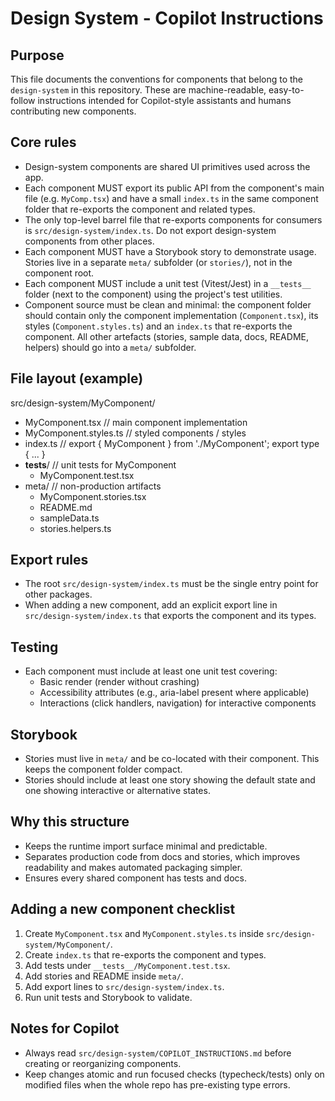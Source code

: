 Design System - Copilot Instructions
===================================

Purpose
-------
This file documents the conventions for components that belong to the `design-system` in this repository. These are machine-readable, easy-to-follow instructions intended for Copilot-style assistants and humans contributing new components.

Core rules
----------
- Design-system components are shared UI primitives used across the app.
- Each component MUST export its public API from the component's main file (e.g. `MyComp.tsx`) and have a small `index.ts` in the same component folder that re-exports the component and related types.
- The only top-level barrel file that re-exports components for consumers is `src/design-system/index.ts`. Do not export design-system components from other places.
- Each component MUST have a Storybook story to demonstrate usage. Stories live in a separate `meta/` subfolder (or `stories/`), not in the component root.
- Each component MUST include a unit test (Vitest/Jest) in a `__tests__` folder (next to the component) using the project's test utilities.
- Component source must be clean and minimal: the component folder should contain only the component implementation (`Component.tsx`), its styles (`Component.styles.ts`) and an `index.ts` that re-exports the component. All other artefacts (stories, sample data, docs, README, helpers) should go into a `meta/` subfolder.

File layout (example)
---------------------

src/design-system/MyComponent/
- MyComponent.tsx           // main component implementation
- MyComponent.styles.ts     // styled components / styles
- index.ts                  // export { MyComponent } from './MyComponent'; export type { ... }
- __tests__/                // unit tests for MyComponent
  - MyComponent.test.tsx
- meta/                     // non-production artifacts
  - MyComponent.stories.tsx
  - README.md
  - sampleData.ts
  - stories.helpers.ts

Export rules
------------
- The root `src/design-system/index.ts` must be the single entry point for other packages.
- When adding a new component, add an explicit export line in `src/design-system/index.ts` that exports the component and its types.

Testing
-------
- Each component must include at least one unit test covering:
  - Basic render (render without crashing)
  - Accessibility attributes (e.g., aria-label present where applicable)
  - Interactions (click handlers, navigation) for interactive components

Storybook
---------
- Stories must live in `meta/` and be co-located with their component. This keeps the component folder compact.
- Stories should include at least one story showing the default state and one showing interactive or alternative states.

Why this structure
------------------
- Keeps the runtime import surface minimal and predictable.
- Separates production code from docs and stories, which improves readability and makes automated packaging simpler.
- Ensures every shared component has tests and docs.

Adding a new component checklist
-------------------------------
1. Create `MyComponent.tsx` and `MyComponent.styles.ts` inside `src/design-system/MyComponent/`.
2. Create `index.ts` that re-exports the component and types.
3. Add tests under `__tests__/MyComponent.test.tsx`.
4. Add stories and README inside `meta/`.
5. Add export lines to `src/design-system/index.ts`.
6. Run unit tests and Storybook to validate.

Notes for Copilot
-----------------
- Always read `src/design-system/COPILOT_INSTRUCTIONS.md` before creating or reorganizing components.
- Keep changes atomic and run focused checks (typecheck/tests) only on modified files when the whole repo has pre-existing type errors.
